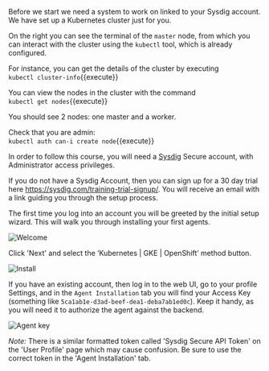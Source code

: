 Before we start we need a system to work on linked to your Sysdig account. We have set up a Kubernetes cluster just for you.

On the right you can see the terminal of the `master` node, from which you can interact with the cluster using the `kubectl` tool, which is already configured.

For instance, you can get the details of the cluster by executing  
`kubectl cluster-info`{{execute}}

You can view the nodes in the cluster with the command  
`kubectl get nodes`{{execute}}

You should see 2 nodes: one master and a worker.

Check that you are admin:  
`kubectl auth can-i create node`{{execute}}

In order to follow this course, you will need a [Sysdig](http://sysdig.com/) Secure account, with Administrator access privileges.

If you do not have a Sysdig Account, then you can sign up for a 30 day trial here https://sysdig.com/training-trial-signup/.  You will receive an email with a link guiding you through the setup process.

The first time you log into an account you will be greeted by the initial setup wizard. This will walk you through installing your first agents.

![Welcome](/sysdig/courses/secure/secure-policy-editor/assets/02_welcome.png)

Click 'Next' and select the  ‘Kubernetes | GKE | OpenShift’ method button.

![Install](/sysdig/courses/secure/secure-policy-editor/assets/03_install.png)

If you have an existing account, then log in to the web UI, go to your profile Settings, and in the `Agent Installation` tab you will find your Access Key (something like `5ca1ab1e-d3ad-beef-dea1-deba7ab1ed0c`).  Keep it handy, as you will need it to authorize the agent against the backend.

![Agent key](/sysdig/courses/secure/secure-policy-editor/assets/image00.png)

*Note:* There is a similar formatted token called 'Sysdig Secure API Token' on the 'User Profile' page which may cause confusion. Be sure to use the correct token in the 'Agent Installation' tab.  




<!--
# The Issue
An inattentive Kubernetes users has leaked credentials as part of a Kubernetes ConfigMap, leaving them vulnerable to eavesdropping by other users or software entities.

## The Fix
Sysdig Secure can detect this event parsing the JSON events and looking for sensitive keywords (password, pass, AWS, token, etc)

The rule contains several macros:
 - Kubernetes resource is a "ConfigMap"
 - The action was to "modify", including "creating"
- the macro "contains_private_credentials" that parses the JSON object to find certain strings

Rule output will tell you exactly who, when and what was created:

```
K8s configmap with private credential (user=system:serviceaccount:kube-audit-configmap-trigger:kube-audit-configmap-trigger-kubectl-trigger verb=create configmap=aws-creds config={"aws-creds":"aws_access_key_id = \"foo\"\naws_s3_access_key_id = \"bar\"\n"})
```

<<Add screenshots to give context>> -->
